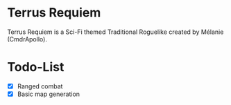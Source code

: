 # Terrus Requiem
Terrus Requiem is a Sci-Fi themed Traditional Roguelike created by Mélanie (CmdrApollo).

# Todo-List
- [x] Ranged combat
- [x] Basic map generation
